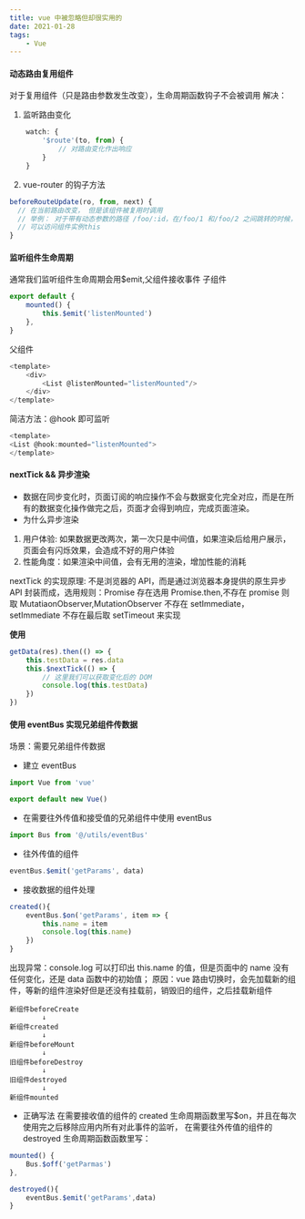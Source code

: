 ```yaml
---
title: vue 中被忽略但却很实用的
date: 2021-01-28
tags:
    - Vue
---
```


#### 动态路由复用组件

对于复用组件（只是路由参数发生改变），生命周期函数钩子不会被调用
解决：

1. 监听路由变化

```js
    watch: {
        '$route'(to, from) {
            // 对路由变化作出响应
        }
    }
```

2. vue-router 的钩子方法

```js
beforeRouteUpdate(ro, from, next) {
  // 在当前路由改变， 但是该组件被复用时调用
  // 举例： 对于带有动态参数的路径 /foo/:id，在/foo/1 和/foo/2 之间跳转的时候， 由于会渲染同样的Foo组件，组件会被复用， 此刻该钩子会被调用
  // 可以访问组件实例this
}
```

#### 监听组件生命周期

通常我们监听组件生命周期会用\$emit,父组件接收事件
子组件

```js
export default {
    mounted() {
        this.$emit('listenMounted')
    },
}
```

父组件

```js
<template>
    <div>
        <List @listenMounted="listenMounted"/>
    </div>
</template>
```

简洁方法：@hook 即可监听

```js
<template>
<List @hook:mounted="listenMounted">
</template>
```

#### nextTick && 异步渲染

-   数据在同步变化时，页面订阅的响应操作不会与数据变化完全对应，而是在所有的数据变化操作做完之后，页面才会得到响应，完成页面渲染。
-   为什么异步渲染

1. 用户体验: 如果数据更改两次，第一次只是中间值，如果渲染后给用户展示，页面会有闪烁效果，会造成不好的用户体验
2. 性能角度：如果渲染中间值，会有无用的渲染，增加性能的消耗

nextTick 的实现原理:
不是浏览器的 API，而是通过浏览器本身提供的原生异步 API 封装而成，选用规则：Promise 存在选用 Promise.then,不存在 promise 则取 MutatiaonObserver,MutationObserver 不存在 setImmediate，setImmediate 不存在最后取 setTimeout 来实现

**使用**

```js
getData(res).then(() => {
    this.testData = res.data
    this.$nextTick(() => {
        // 这里我们可以获取变化后的 DOM
        console.log(this.testData)
    })
})
```

#### 使用 eventBus 实现兄弟组件传数据

场景：需要兄弟组件传数据

-   建立 eventBus

```js
import Vue from 'vue'

export default new Vue()
```

-   在需要往外传值和接受值的兄弟组件中使用 eventBus

```js
import Bus from '@/utils/eventBus'
```

-   往外传值的组件

```js
eventBus.$emit('getParams', data)
```

-   接收数据的组件处理

```js
created(){
    eventBus.$on('getParams', item => {
        this.name = item
        console.log(this.name)
    })
}

```

出现异常：console.log 可以打印出 this.name 的值，但是页面中的 name 没有任何变化，还是 data 函数中的初始值；
原因：vue 路由切换时，会先加载新的组件，等新的组件渲染好但是还没有挂载前，销毁旧的组件，之后挂载新组件

```
新组件beforeCreate
        ↓
新组件created
        ↓
新组件beforeMount
        ↓
旧组件beforeDestroy
        ↓
旧组件destroyed
        ↓
新组件mounted
```

-   正确写法
    在需要接收值的组件的 created 生命周期函数里写\$on，并且在每次使用完之后移除应用内所有对此事件的监听， 在需要往外传值的组件的 destroyed 生命周期函数函数里写：

```js
mounted() {
    Bus.$off('getParmas')
},
```

```js
destroyed(){
    eventBus.$emit('getParams',data)
}
```
